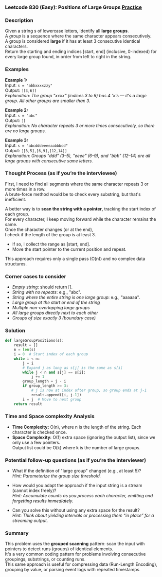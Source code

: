 ### Leetcode 830 (Easy): Positions of Large Groups [Practice](https://leetcode.com/problems/positions-of-large-groups)

### Description  
Given a string s of lowercase letters, identify all **large groups**.  
A *group* is a sequence where the same character appears consecutively.  
A group is considered **large** if it has at least 3 consecutive identical characters.  
Return the starting and ending indices [start, end] (inclusive, 0-indexed) for every large group found, in order from left to right in the string.

### Examples  

**Example 1:**  
Input: `s = "abbxxxxzzy"`  
Output: `[[3,6]]`  
*Explanation: The group "xxxx" (indices 3 to 6) has 4 'x's — it's a large group. All other groups are smaller than 3.*

**Example 2:**  
Input: `s = "abc"`  
Output: `[]`  
*Explanation: No character repeats 3 or more times consecutively, so there are no large groups.*

**Example 3:**  
Input: `s = "abcdddeeeeaabbbcd"`  
Output: `[[3,5],[6,9],[12,14]]`  
*Explanation: Groups "ddd" (3–5), "eeee" (6–9), and "bbb" (12–14) are all large groups with consecutive same letters.*

### Thought Process (as if you’re the interviewee)  
First, I need to find all segments where the same character repeats 3 or more times in a row.  
A brute-force method would be to check every substring, but that's inefficient.

A better way is to **scan the string with a pointer**, tracking the start index of each group.  
For every character, I keep moving forward while the character remains the same.  
Once the character changes (or at the end),  
I check if the length of the group is at least 3.  
- If so, I collect the range as [start, end].
- Move the start pointer to the current position and repeat.

This approach requires only a single pass (O(n)) and no complex data structures.

### Corner cases to consider  
- *Empty string*: should return [].
- *String with no repeats*: e.g., "abc".
- *String where the entire string is one large group*: e.g., "aaaaaa".
- *Large group at the start or end of the string*
- *Multiple non-overlapping large groups*
- *All large groups directly next to each other*
- *Groups of size exactly 3 (boundary case)*

### Solution

```python
def largeGroupPositions(s):
    result = []
    n = len(s)
    i = 0  # Start index of each group
    while i < n:
        j = i
        # Expand j as long as s[j] is the same as s[i]
        while j < n and s[j] == s[i]:
            j += 1
        group_length = j - i
        if group_length >= 3:
            # j is now at index after group, so group ends at j-1
            result.append([i, j-1])
        i = j  # Move to next group
    return result
```

### Time and Space complexity Analysis  

- **Time Complexity:** O(n), where n is the length of the string. Each character is checked once.
- **Space Complexity:** O(1) extra space (ignoring the output list), since we only use a few pointers.  
  Output list could be O(k) where k is the number of large groups.

### Potential follow-up questions (as if you’re the interviewer)  

- What if the definition of "large group" changed (e.g., at least 5)?  
  *Hint: Parameterize the group size threshold.*

- How would you adapt the approach if the input string is a stream (cannot index freely)?  
  *Hint: Accumulate counts as you process each character, emitting and forgetting results immediately.*

- Can you solve this without using any extra space for the result?  
  *Hint: Think about yielding intervals or processing them “in place” for a streaming output.*

### Summary
This problem uses the **grouped scanning** pattern: scan the input with pointers to detect runs (groups) of identical elements.  
It's a very common coding pattern for problems involving consecutive groupings, substrings, or counting runs.  
This same approach is useful for compressing data (Run-Length Encoding), grouping by value, or parsing event logs with repeated timestamps.